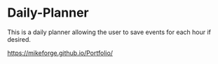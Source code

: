 # Daily-Planner

This is a daily planner allowing the user to save events for each hour if desired.

https://mikeforge.github.io/Portfolio/
